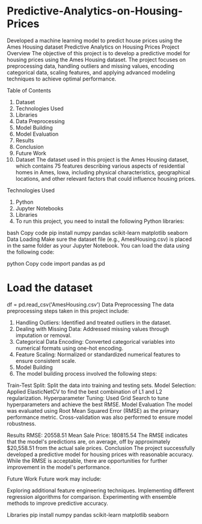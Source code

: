 # Predictive-Analytics-on-Housing-Prices
Developed a machine learning model to predict house prices using the Ames Housing dataset
Predictive Analytics on Housing Prices
Project Overview
The objective of this project is to develop a predictive model for housing prices using the Ames Housing dataset. The project focuses on preprocessing data, handling outliers and missing values, encoding categorical data, scaling features, and applying advanced modeling techniques to achieve optimal performance.

Table of Contents
1. Dataset
2. Technologies Used
3. Libraries
4. Data Preprocessing
5. Model Building
6. Model Evaluation
7. Results
8. Conclusion
9. Future Work
10. Dataset
The dataset used in this project is the Ames Housing dataset, which contains 75 features describing various aspects of residential homes in Ames, Iowa, including physical characteristics, geographical locations, and other relevant factors that could influence housing prices.

Technologies Used
1. Python
2. Jupyter Notebooks
3. Libraries
4. To run this project, you need to install the following Python libraries:

bash
Copy code
pip install numpy pandas scikit-learn matplotlib seaborn
Data Loading
Make sure the dataset file (e.g., AmesHousing.csv) is placed in the same folder as your Jupyter Notebook. You can load the data using the following code:

python
Copy code
import pandas as pd

# Load the dataset
df = pd.read_csv('AmesHousing.csv')
Data Preprocessing
The data preprocessing steps taken in this project include:

1. Handling Outliers: Identified and treated outliers in the dataset.
2. Dealing with Missing Data: Addressed missing values through imputation or removal.
3. Categorical Data Encoding: Converted categorical variables into numerical formats using one-hot encoding.
4. Feature Scaling: Normalized or standardized numerical features to ensure consistent scale.
5. Model Building
6. The model building process involved the following steps:

Train-Test Split: Split the data into training and testing sets.
Model Selection: Applied ElasticNetCV to find the best combination of L1 and L2 regularization.
Hyperparameter Tuning: Used Grid Search to tune hyperparameters and achieve the best RMSE.
Model Evaluation
The model was evaluated using Root Mean Squared Error (RMSE) as the primary performance metric. Cross-validation was also performed to ensure model robustness.

Results
RMSE: 20558.51
Mean Sale Price: 180815.54
The RMSE indicates that the model's predictions are, on average, off by approximately $20,558.51 from the actual sale prices.
Conclusion
The project successfully developed a predictive model for housing prices with reasonable accuracy. While the RMSE is acceptable, there are opportunities for further improvement in the model's performance.

Future Work
Future work may include:

Exploring additional feature engineering techniques.
Implementing different regression algorithms for comparison.
Experimenting with ensemble methods to improve predictive accuracy.



Libraries
pip install numpy pandas scikit-learn matplotlib seaborn


